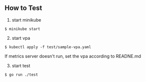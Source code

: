 ## How to Test
1. start minikube
```
$ minikube start
```

2. start vpa
```
$ kubectl apply -f test/sample-vpa.yaml
```
If metrics server doesn't run, set the vpa according to READNE.md

3. start test
```
$ go run ./test
```